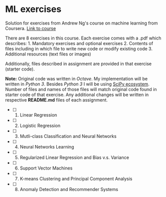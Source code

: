# ML exercises

Solution for exercises from Andrew Ng's course on machine learning from Coursera.
[Link to course](https://www.coursera.org/learn/machine-learning/)

There are 8 exercises in this course. Each exercise comes with a .pdf which describes:
    1. Mandatory exercises and optional exercises
    2. Contents of files including in which file to write new code or modify existing code
    3. Additional resources (text files or images)

Additionally, files described in assignment are provided in that exercise (starter code).

**Note:**  Original code was written in *Octave*. My implementation will be written in *Python 3*. 
Besides *Python 3* I will be using [SciPy ecosystem](https://www.scipy.org/index.html).
Number of files and names of those files will match original code found in starter code of that exercise.
Any additional changes will be written in respective **README.md** files of each assignment.

- [ ] 1. Linear Regression
- [ ] 2. Logistic Regression
- [ ] 3. Mutli-class Classification and Neural Networks
- [ ] 4. Neural Networks Learning
- [ ] 5. Regularized Linear Regression and Bias v.s. Variance
- [ ] 6. Support Vector Machines
- [ ] 7. K-means Clustering and Principal Component Analysis
- [ ] 8. Anomaly Detection and Recommender Systems

